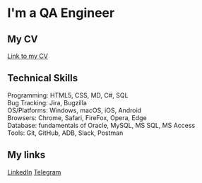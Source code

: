 # I'm a QA Engineer


## My CV

[Link to my CV](https://docs.google.com/document/d/1ZXm_Rub609JJ5u6mX-dDsWK7e6HJPDyY/edit?usp=share_link&ouid=116725339981788237776&rtpof=true&sd=true)


## Technical Skills

Programming:	HTML5, CSS, MD, C#, SQL  
Bug Tracking:	Jira, Bugzilla  
OS/Platforms:	Windows, macOS, iOS, Android  
Browsers:		Chrome, Safari, FireFox, Opera, Edge  
Database:		fundamentals of Oracle, MySQL, MS SQL, MS Access  
Tools: 		    Git, GitHub, ADB, Slack, Postman  

## My links

[LinkedIn](https://www.linkedin.com/in/mikhail-a-0b0b94204/)
[Telegram](https://t.me/mechanizzzm)




<!--
**kktpdr/kktpdr** is a ✨ _special_ ✨ repository because its `README.md` (this file) appears on your GitHub profile.

Here are some ideas to get you started:

- 🔭 I’m currently working on ...
- 🌱 I’m currently learning ...
- 👯 I’m looking to collaborate on ...
- 🤔 I’m looking for help with ...
- 💬 Ask me about ...
- 📫 How to reach me: ...
- 😄 Pronouns: ...
- ⚡ Fun fact: ...
-->
